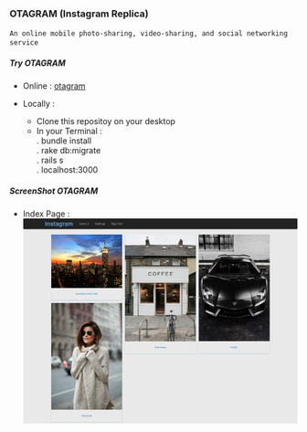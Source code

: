 ### OTAGRAM (Instagram Replica)

~~~
An online mobile photo-sharing, video-sharing, and social networking service
~~~


##### Try OTAGRAM

* Online  :  [otagram](https://otagram.herokuapp.com)    

* Locally :
    - Clone this repositoy on your desktop
    - In your Terminal :   
                        . bundle install  
                        . rake db:migrate  
                        . rails s  
                        . localhost:3000  


##### ScreenShot OTAGRAM

* Index Page  :  
![index_page](https://github.com/oussou-dev/instagram-clone_rails/blob/master/public/screenshot/index.png)

